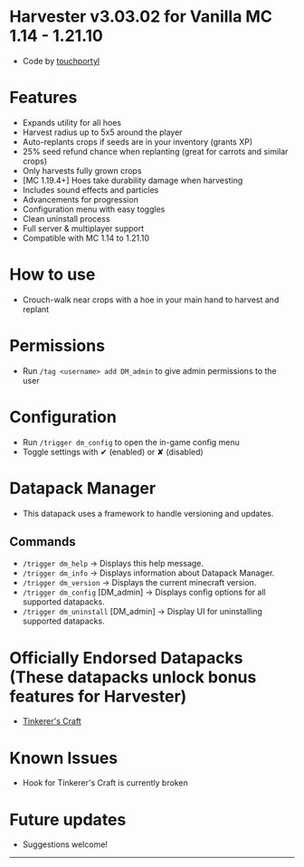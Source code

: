 # Harvester v3.03.02 for Vanilla MC 1.14 - 1.21.10
- Code by [touchportyl](https://github.com/touchportyl/)

# Features
- Expands utility for all hoes
- Harvest radius up to 5x5 around the player
- Auto-replants crops if seeds are in your inventory (grants XP)
- 25% seed refund chance when replanting (great for carrots and similar crops)
- Only harvests fully grown crops
- [MC 1.19.4+] Hoes take durability damage when harvesting
- Includes sound effects and particles
- Advancements for progression
- Configuration menu with easy toggles
- Clean uninstall process
- Full server & multiplayer support
- Compatible with MC 1.14 to 1.21.10

# How to use
- Crouch-walk near crops with a hoe in your main hand to harvest and replant

# Permissions
- Run `/tag <username> add DM_admin` to give admin permissions to the user

# Configuration
- Run `/trigger dm_config` to open the in-game config menu
- Toggle settings with ✔ (enabled) or ✘ (disabled)

# Datapack Manager
- This datapack uses a framework to handle versioning and updates.
## Commands
- `/trigger dm_help` -> Displays this help message.
- `/trigger dm_info` -> Displays information about Datapack Manager.
- `/trigger dm_version` -> Displays the current minecraft version.
- `/trigger dm_config` [DM_admin] -> Displays config options for all supported datapacks.
- `/trigger dm_uninstall` [DM_admin] -> Display UI for uninstalling supported datapacks.

# Officially Endorsed Datapacks (These datapacks unlock bonus features for Harvester)
- [Tinkerer's Craft](https://github.com/touchportyl/tinkererscraft)

# Known Issues
- Hook for Tinkerer's Craft is currently broken

# Future updates
- Suggestions welcome!


---

